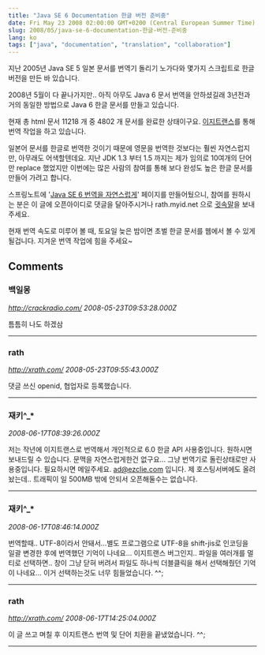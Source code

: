 ```yaml
---
title: "Java SE 6 Documentation 한글 버전 준비중"
date: Fri May 23 2008 02:00:00 GMT+0200 (Central European Summer Time)
slug: 2008/05/java-se-6-documentation-한글-버전-준비중
lang: ko
tags: ["java", "documentation", "translation", "collaboration"]
---
```


지난 2005년 Java SE 5 일본 문서를 번역기 돌리기 노가다와 몇가지 스크립트로 한글 버전을 만든 바 있습니다.

2008년 5월이 다 끝나가지만.. 아직 아무도 Java 6 문서 번역을 안하셨길래 3년전과 거의 동일한 방법으로 Java 6 한글 문서를 만들고 있습니다.

현재 총 html 문서 11218 개 중 4802 개 문서를 완료한 상태이구요. 
[이지트랜스](http://www.cssoft.co.kr/kr/products_v9.html)를 통해 번역 작업을 하고 있습니다. 

일본어 문서를 한글로 번역한 것이기 때문에 영문을 번역한 것보다는 훨씬 자연스럽지만, 아무래도 어색할텐데요. 지난 JDK 1.3 부터 1.5 까지는 제가 임의로 10여개의 단어만 replace 했었지만 이번에는 많은 사람의 참여를 통해 보다 완성도 높은 한글 문서를 만들어 가려고 합니다.

스프링노트에 '[Java SE 6 번역을 자연스럽게](http://rath.springnote.com/pages/1224456)' 페이지를 만들어뒀으니, 참여를 원하시는 분은 이 글에 오픈아이디로 댓글을 달아주시거나 rath.myid.net 으로 [귓속말](http://whisper.playmaru.net/)을 보내주세요.

현재 번역 속도로 미루어 볼 때, 토요일 늦은 밤이면 초벌 한글 문서를 웹에서 볼 수 있게 될겁니다.
지겨운 번역 작업에 힘을 주세요~

## Comments

### 백일몽
*http://crackradio.com/*
*2008-05-23T09:53:28.000Z*

틈틈히 나도 하겠삼

---

### rath
*http://xrath.com/*
*2008-05-23T09:55:43.000Z*

댓글 쓰신 openid, 협업자로 등록했습니다.

---

### 재키^_*
*2008-06-17T08:39:26.000Z*

저는 작년에 이지트랜스로 번역해서 개인적으로 6.0 한글 API 사용중입니다.
원하시면 보내드릴 수 있습니다. 문맥을 자연스럽게한건 없구요... 그냥 번역기로 돌린상태로만 사용중입니다. 필요하시면 메일주세요.
ad@ezclie.com 입니다. 제 호스팅서버에도 올려놨는데.. 트래픽이 일 500MB 밖에 안되서 오픈해둘수는 없습니다.

---

### 재키^_*
*2008-06-17T08:46:14.000Z*

번역할때.. UTF-8이라서 안돼서...별도 프로그램으로 UTF-8을 shift-jis로 인코딩을 일괄 변경한 후에 번역했던 기억이 나네요... 이지트랜스 버그인지.. 파일을 여러개를 멀티로 선택하면.. 창이 그냥 닫혀 버려서 파일도 하나씩 더블클릭을 해서 선택해줬던 기억이 나네요... 이거 선택하는것도 너무 힘들었습니다. ^^;

---

### rath
*http://xrath.com/*
*2008-06-17T14:25:04.000Z*

이 글 쓰고 며칠 후 이지트랜스 번역 및 단어 치환을 끝냈었습니다. ^^;

---
